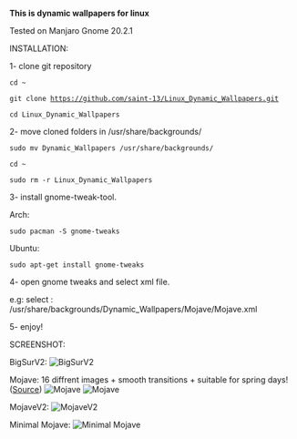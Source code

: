 <Text>

<b>This is dynamic wallpapers for linux</b>

Tested on Manjaro Gnome 20.2.1

INSTALLATION:


1- clone git repository

<code>cd ~</code>

<code>git clone https://github.com/saint-13/Linux_Dynamic_Wallpapers.git</code>

<code>cd Linux_Dynamic_Wallpapers</code>

2- move cloned folders in /usr/share/backgrounds/

<code>sudo mv Dynamic_Wallpapers /usr/share/backgrounds/</code>

<code>cd ~</code>

<code>sudo rm -r Linux_Dynamic_Wallpapers</code>

3- install gnome-tweak-tool.

Arch:

<code>sudo pacman -S gnome-tweaks</code>

Ubuntu:

<code>sudo apt-get install gnome-tweaks</code>

4- open gnome tweaks and select xml file.

e.g: select : /usr/share/backgrounds/Dynamic_Wallpapers/Mojave/Mojave.xml

5- enjoy!

SCREENSHOT:

BigSurV2:
![BigSurV2](https://raw.githubusercontent.com/saint-13/Linux_Dynamic_Wallpapers/main/Screenshots/Screenshot%20from%202021-03-30%2019-06-30.png)

Mojave: 16 diffrent images + smooth transitions + suitable for spring days! ([Source](https://gist.github.com/trongthanh/7d632e90687e1bc219e1f3262d337702))
![Mojave](https://raw.githubusercontent.com/saint-13/Linux_Dynamic_Wallpapers/main/Screenshots/Screenshot%20from%202021-03-30%2018-19-54.png)
![Mojave](https://raw.githubusercontent.com/saint-13/Linux_Dynamic_Wallpapers/main/Screenshots/Screenshot%20from%202021-03-30%2019-00-31.png)

MojaveV2:
![MojaveV2](https://raw.githubusercontent.com/saint-13/Linux_Dynamic_Wallpapers/main/Screenshots/Screenshot%20from%202021-03-30%2018-20-14.png)

Minimal Mojave:
![Minimal Mojave](https://raw.githubusercontent.com/saint-13/Linux_Dynamic_Wallpapers/main/Screenshots/Screenshot%20from%202021-03-30%2018-19-31.png)

</Text>

